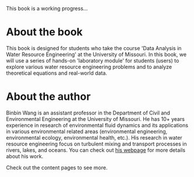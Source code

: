 This book is a working progress...

# About the book

This book is designed for students who take the course 'Data Analysis in Water Resource Engineering' at the University of Missouri.
In this book, we will use a series of hands-on 'laboratory module' for students (users) to explore various water resource engineering problems and to analyze theoretical equations and real-world data.

# About the author

Binbin Wang is an assistant professor in the Department of Civil and Environmental Engineering at the University of Missouri. He has 10+ years experience in research of environmental fluid dynamics and its applications in various environmental related areas (environmental engineering, environmental ecology, environmental health, etc.). His research in water resource engineering focus on turbulent mixing and transport processes in rivers, lakes, and oceans. You can check out [his webpage](https://wangbinb.mufaculty.umsystem.edu/) for more details about his work.  

Check out the content pages to see more.

```{tableofcontents}
```
